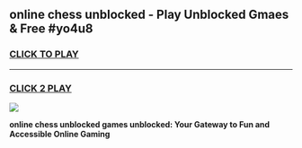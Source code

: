 
## online chess unblocked - Play Unblocked Gmaes & Free #yo4u8
<h3>
<a href="https://news.freeplayer.one?title=online_chess_unblocked&ref=26F">CLICK TO PLAY</a></h3>
<hr>

<h3>
<a href="https://news.freeplayer.one?title=online_chess_unblocked&ref=26F">CLICK 2 PLAY</a>
  
</h3>

<a href="https://news.freeplayer.one?title=online_chess_unblocked&ref=26F/"><img src="https://clearcache.store/games.png"></a>


**online chess unblocked games unblocked: Your Gateway to Fun and Accessible Online Gaming**
